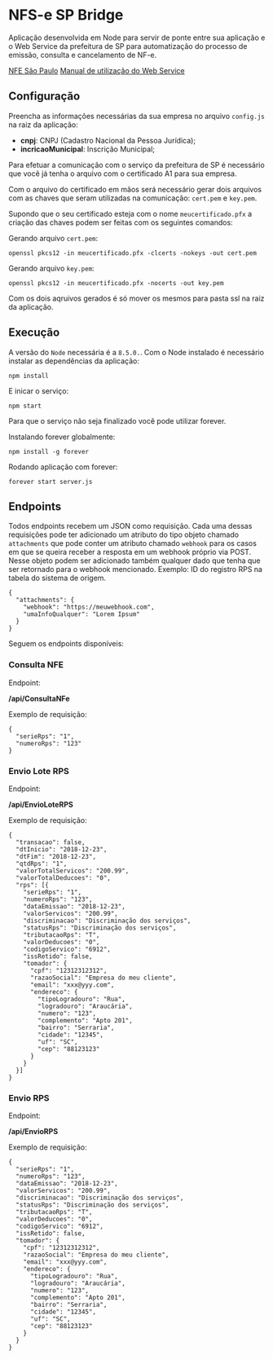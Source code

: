 # NFS-e SP Bridge

Aplicação desenvolvida em Node para servir de ponte entre sua aplicação 
e o Web Service da prefeitura de SP para automatização do processo de 
emissão, consulta e cancelamento de NF-e.

[NFE São Paulo](https://nfe.prefeitura.sp.gov.br/)
[Manual de utilização do Web Service](http://notadomilhao.prefeitura.sp.gov.br/cidadao/informacoes-gerais/manuais-arquivos/nfe_web_service.pdf/view)

## Configuração

Preencha as informações necessárias da sua empresa no arquivo `config.js` 
na raiz da aplicação:

- **cnpj**: CNPJ (Cadastro Nacional da Pessoa Jurídica);
- **incricaoMunicipal**: Inscrição Municipal;

Para efetuar a comunicação com o serviço da prefeitura de SP é necessário 
que você já tenha o arquivo com o certificado A1 para sua empresa.

Com o arquivo do certificado em mãos será necessário gerar dois arquivos 
com as chaves que seram utilizadas na comunicação: `cert.pem` e `key.pem`.

Supondo que o seu certificado esteja com o nome `meucertificado.pfx` a 
criação das chaves podem ser feitas com os seguintes comandos:

Gerando arquivo `cert.pem`:

```
openssl pkcs12 -in meucertificado.pfx -clcerts -nokeys -out cert.pem
```

Gerando arquivo `key.pem`:

```
openssl pkcs12 -in meucertificado.pfx -nocerts -out key.pem
```

Com os dois aqruivos gerados é só mover os mesmos para pasta ssl na raiz 
da aplicação.

## Execução

A versão do `Node` necessária é a `8.5.0.`. Com o Node instalado é necessário 
instalar as dependências da aplicação:

```
npm install
```

E inicar o serviço:

```
npm start
```

Para que o serviço não seja finalizado você pode utilizar forever.

Instalando forever globalmente:

```
npm install -g forever
```

Rodando aplicação com forever:

```
forever start server.js
```

## Endpoints

Todos endpoints recebem um JSON como requisição. Cada uma dessas requisições 
pode ter adicionado um atributo do tipo objeto chamado `attachments` que pode 
conter um atributo chamado `webhook` para os casos em que se queira receber 
a resposta em um webhook próprio via POST. Nesse objeto podem ser adicionado 
também qualquer dado que tenha que ser retornado para o webhook mencionado. 
Exemplo: ID do registro RPS na tabela do sistema de origem.

```
{
  "attachments": {
    "webhook": "https://meuwebhook.com",
    "umaInfoQualquer": "Lorem Ipsum"
  }
}
```

Seguem os endpoints disponíveis:

### Consulta NFE

Endpoint: 

**/api/ConsultaNFe**

Exemplo de requisição:

```
{
  "serieRps": "1",
  "numeroRps": "123"
}
```

### Envio Lote RPS

Endpoint: 

**/api/EnvioLoteRPS**

Exemplo de requisição:

```
{
  "transacao": false,
  "dtInicio": "2018-12-23",
  "dtFim": "2018-12-23",
  "qtdRps": "1",
  "valorTotalServicos": "200.99",
  "valorTotalDeducoes": "0",
  "rps": [{
    "serieRps": "1",
    "numeroRps": "123",
    "dataEmissao": "2018-12-23",
    "valorServicos": "200.99",
    "discriminacao": "Discriminação dos serviços",
    "statusRps": "Discriminação dos serviços",
    "tributacaoRps": "T",
    "valorDeducoes": "0",
    "codigoServico": "6912",
    "issRetido": false,
    "tomador": {
      "cpf": "12312312312",
      "razaoSocial": "Empresa do meu cliente",
      "email": "xxx@yyy.com",
      "endereco": {
        "tipoLogradouro": "Rua",
        "logradouro": "Araucária",
        "numero": "123",
        "complemento": "Apto 201",
        "bairro": "Serraria",
        "cidade": "12345",
        "uf": "SC",
        "cep": "88123123"
      }
    }
  }]
}
```

### Envio RPS

Endpoint: 

**/api/EnvioRPS**

Exemplo de requisição:

```
{
  "serieRps": "1",
  "numeroRps": "123",
  "dataEmissao": "2018-12-23",
  "valorServicos": "200.99",
  "discriminacao": "Discriminação dos serviços",
  "statusRps": "Discriminação dos serviços",
  "tributacaoRps": "T",
  "valorDeducoes": "0",
  "codigoServico": "6912",
  "issRetido": false,
  "tomador": {
    "cpf": "12312312312",
    "razaoSocial": "Empresa do meu cliente",
    "email": "xxx@yyy.com",
    "endereco": {
      "tipoLogradouro": "Rua",
      "logradouro": "Araucária",
      "numero": "123",
      "complemento": "Apto 201",
      "bairro": "Serraria",
      "cidade": "12345",
      "uf": "SC",
      "cep": "88123123"
    }
  }
}
```